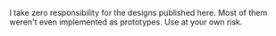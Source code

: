 I take zero responsibility for the designs published here. Most of them weren't even implemented as prototypes. Use at your own risk.